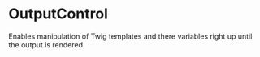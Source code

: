 OutputControl
=============

Enables manipulation of Twig templates and there variables right up until the
output is rendered.
